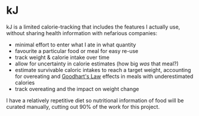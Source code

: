 # kJ

kJ is a limited calorie-tracking that includes the features I actually use, without sharing health information with nefarious companies:

- minimal effort to enter what I ate in what quantity
- favourite a particular food or meal for easy re-use
- track weight & calorie intake over time
- allow for uncertainty in calorie estimates (how big _was_ that meal?)
- estimate survivable caloric intakes to reach a target weight, accounting for overeating and [Goodhart's Law](https://en.wikipedia.org/wiki/Goodhart's_law) effects in meals with underestimated calories 
- track overeating and the impact on weight change

I have a relatively repetitive diet so nutritional information of food will be curated manually, cutting out 90% of the work for this project.
